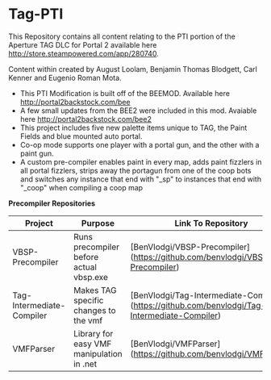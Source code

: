 Tag-PTI
=======
This Repository contains all content relating to the PTI portion of the Aperture TAG DLC for Portal 2 available here http://store.steampowered.com/app/280740.

Content within created by August Loolam, Benjamin Thomas Blodgett, Carl Kenner and Eugenio Roman Mota.
* This PTI Modification is built off of the BEEMOD. Available here http://portal2backstock.com/bee
* A few small updates from the BEE2 were included in this mod. Avaiable here http://portal2backstock.com/bee2
* This project includes five new palette items unique to TAG, the Paint Fields and blue mounted auto portal.
* Co-op mode supports one player with a portal gun, and the other with a paint gun.
* A custom pre-compiler enables paint in every map, adds paint fizzlers in all portal fizzlers, strips away the portagun from one of the coop bots and switches any instance that end with "_sp" to instances that end with "_coop" when compiling a coop map

**Precompiler Repositories**

Project  | Purpose | Link To Repository
------------- | ------------- | -------------
VBSP-Precompiler | Runs precompiler before actual vbsp.exe | [BenVlodgi/VBSP-Precompiler] (https://github.com/benvlodgi/VBSP-Precompiler)
Tag-Intermediate-Compiler | Makes TAG specific changes to the vmf | [BenVlodgi/Tag-Intermediate-Compiler] (https://github.com/benvlodgi/Tag-Intermediate-Compiler)
VMFParser | Library for easy VMF manipulation in .net | [BenVlodgi/VMFParser] (https://github.com/benvlodgi/VMFParser)
